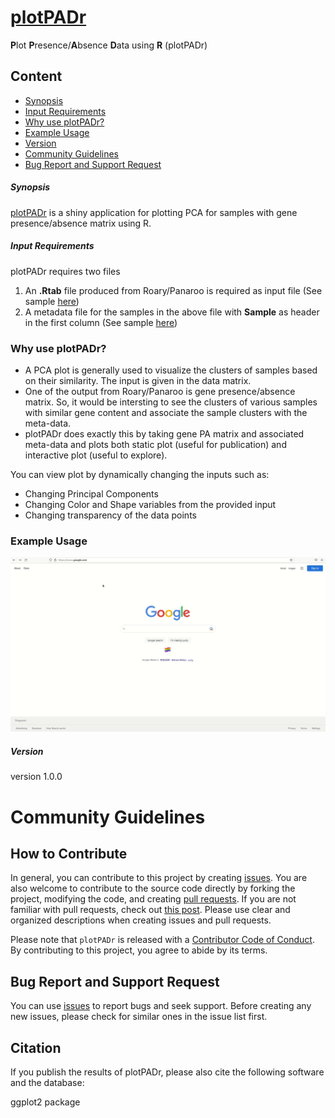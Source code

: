 # **[plotPADr](https://prakkirama.shinyapps.io/plotPADr/)**

**P**lot **P**resence/**A**bsence **D**ata using **R** (plotPADr)

## Content
  * [Synopsis](#synopsis)
  * [Input Requirements](#input-requirements)
  * [Why use plotPADr?](#why-use-plotpadr)
  * [Example Usage](#example-usage)
  * [Version](#version)
  * [Community Guidelines ](#community-guidelines)
  * [Bug Report and Support Request](#bug-report-and-support-request)


##### **Synopsis**

[plotPADr](https://prakkirama.shinyapps.io/plotPADr/) is a shiny application for plotting PCA for samples with gene presence/absence matrix using R. 
  
##### **Input Requirements**

plotPADr requires two files
1. An **.Rtab** file produced from Roary/Panaroo is required as input file (See sample [here](https://github.com/ramadatta/ShinyApps/blob/master/plotPADr/input/gene_presence_absence.Rtab))
2. A metadata file for the samples in the above file with **Sample** as header in the first column (See sample [here](https://github.com/ramadatta/ShinyApps/blob/master/plotPADr/input/meta.csv))


### **Why use plotPADr?**

- A PCA plot is generally used to visualize the clusters of samples based on their similarity. The input is given in the data matrix.
- One of the output from Roary/Panaroo is gene presence/absence matrix. So, it would be intersting to see the clusters of various samples with similar gene content and associate the sample clusters with the meta-data. 
- plotPADr does exactly this by taking gene PA matrix and associated meta-data and plots both static plot (useful for publication) and interactive plot (useful to explore).

You can view plot by dynamically changing the inputs such as:

- Changing Principal Components
- Changing Color and Shape variables from the provided input
- Changing transparency of the data points


### **Example Usage**
 
![](plotPADr.gif)

##### **Version**

version 1.0.0

# Community Guidelines

## How to Contribute

In general, you can contribute to this project by creating [issues](https://github.com/ramadatta/gamR/issues).
You are also welcome to contribute to the source code directly by forking the project, modifying the code, and creating [pull requests](https://github.com/ramadatta/plotPADr/pulls).
If you are not familiar with pull requests, check out [this post](https://guides.github.com/activities/forking/).
Please use clear and organized descriptions when creating issues and pull requests.

Please note that ``plotPADr`` is released with a [Contributor Code of Conduct](https://github.com/ramadatta/ShinyApps/blob/master/plotPADr/Code_of_Conduct.md). By contributing to this project, you agree to abide by its terms.

## Bug Report and Support Request

You can use [issues](https://github.com/ramadatta/gamR/issues) to report bugs and seek support.
Before creating any new issues, please check for similar ones in the issue list first. 

## Citation

If you publish the results of plotPADr, please also cite the following software and the database:

ggplot2 package




